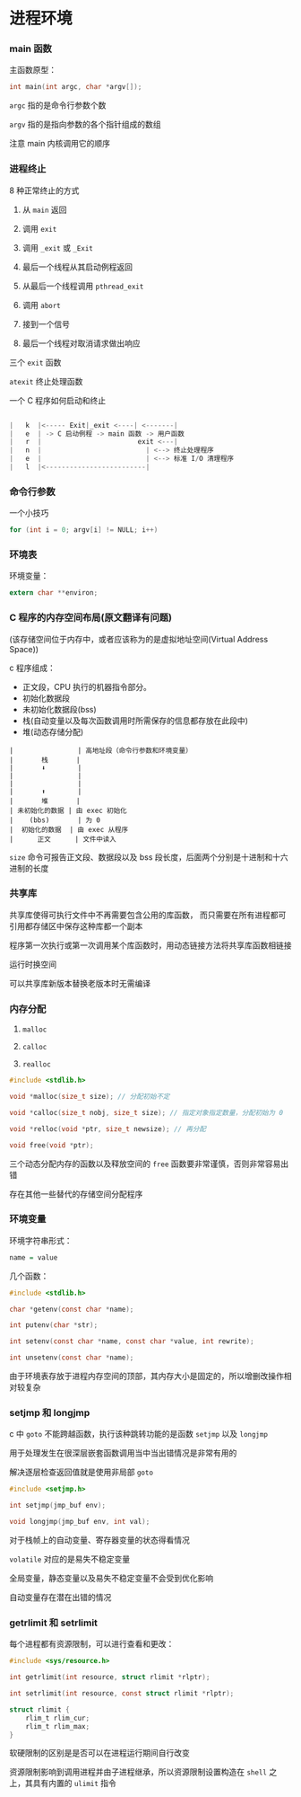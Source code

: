 # 进程环境

### main 函数

主函数原型：

``` c
int main(int argc, char *argv[]);
```

`argc` 指的是命令行参数个数

`argv` 指的是指向参数的各个指针组成的数组

注意 main 内核调用它的顺序

### 进程终止

8 种正常终止的方式

1. 从 `main` 返回

2. 调用 `exit`

3. 调用 `_exit` 或 `_Exit`

4. 最后一个线程从其启动例程返回

5. 从最后一个线程调用 `pthread_exit`

6. 调用 `abort`

7. 接到一个信号

8. 最后一个线程对取消请求做出响应

三个 `exit` 函数

`atexit` 终止处理函数

一个 C 程序如何启动和终止

``` c

|   k  |<----- Exit|_exit <----| <-------|
|   e  | -> C 启动例程 -> main 函数 -> 用户函数
|   r  |                        exit <---|
|   n  |                          | <--> 终止处理程序
|   e  |                          | <--> 标准 I/O 清理程序
|   l  |<-------------------------|

```

### 命令行参数

一个小技巧
``` c
for (int i = 0; argv[i] != NULL; i++)
```

### 环境表

环境变量：

``` c
extern char **environ;
```

### C 程序的内存空间布局(原文翻译有问题)

(该存储空间位于内存中，或者应该称为的是虚拟地址空间(Virtual Address Space))

c 程序组成：
- 正文段，CPU 执行的机器指令部分。
- 初始化数据段
- 未初始化数据段(bss)
- 栈(自动变量以及每次函数调用时所需保存的信息都存放在此段中)
- 堆(动态存储分配)

```
|                | 高地址段（命令行参数和环境变量）
|       栈       |
|       ⬇️        |
|                |
|                |
|       ⬆️        |
|       堆       |
| 未初始化的数据 | 由 exec 初始化
|    (bbs)       | 为 0
|  初始化的数据  | 由 exec 从程序
|      正文      | 文件中读入
```

`size` 命令可报告正文段、数据段以及 bss 段长度，后面两个分别是十进制和十六进制的长度

### 共享库

共享库使得可执行文件中不再需要包含公用的库函数，
而只需要在所有进程都可引用都存储区中保存这种库都一个副本

程序第一次执行或第一次调用某个库函数时，用动态链接方法将共享库函数相链接

运行时换空间

可以共享库新版本替换老版本时无需编译

### 内存分配

1. `malloc`

1. `calloc`

1. `realloc`

``` c
#include <stdlib.h>

void *malloc(size_t size); // 分配初始不定

void *calloc(size_t nobj, size_t size); // 指定对象指定数量，分配初始为 0

void *relloc(void *ptr, size_t newsize); // 再分配

void free(void *ptr);
```

三个动态分配内存的函数以及释放空间的 `free` 函数要非常谨慎，否则非常容易出错

存在其他一些替代的存储空间分配程序

### 环境变量

环境字符串形式：

``` haskell
name = value
```

几个函数：

``` c
#include <stdlib.h>

char *getenv(const char *name);

int putenv(char *str);

int setenv(const char *name, const char *value, int rewrite);

int unsetenv(const char *name);

```

由于环境表存放于进程内存空间的顶部，其内存大小是固定的，所以增删改操作相对较复杂

### setjmp 和 longjmp

c 中 `goto` 不能跨越函数，执行该种跳转功能的是函数 `setjmp` 以及 `longjmp`

用于处理发生在很深层嵌套函数调用当中当出错情况是非常有用的

解决逐层检查返回值就是使用非局部 `goto`

``` c
#include <setjmp.h>

int setjmp(jmp_buf env);

void longjmp(jmp_buf env, int val);
```

对于栈帧上的自动变量、寄存器变量的状态得看情况

`volatile` 对应的是易失不稳定变量

全局变量，静态变量以及易失不稳定变量不会受到优化影响

自动变量存在潜在出错的情况

### getrlimit 和 setrlimit

每个进程都有资源限制，可以进行查看和更改：

``` c
#include <sys/resource.h>

int getrlimit(int resource, struct rlimit *rlptr);

int setrlimit(int resource, const struct rlimit *rlptr);

struct rlimit {
    rlim_t rlim_cur;
    rlim_t rlim_max;
}
```

软硬限制的区别是是否可以在进程运行期间自行改变

资源限制影响到调用进程并由子进程继承，所以资源限制设置构造在 `shell` 之上，其具有内置的 `ulimit` 指令







